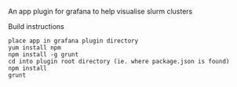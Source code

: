 An app plugin for grafana to help visualise slurm clusters

Build instructions
```
place app in grafana plugin directory
yum install npm
npm install -g grunt
cd into plugin root directory (ie. where package.json is found)
npm install
grunt
```
